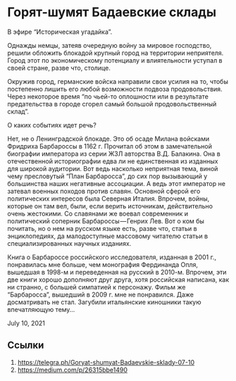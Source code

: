 # Горят-шумят Бадаевские склады

В эфире “Историческая угадайка”.

Однажды немцы, затеяв очередную войну за мировое господство, решили
обложить блокадой крупный город на территории неприятеля. Город этот по
экономическому потенциалу и влиятельности уступал в своей стране, разве
что, столице.

Окружив город, германские войска направили свои усилия на то, чтобы
постепенно лишить его любой возможности подвоза продовольствия. Через
некоторое время “по чьей-то оплошности или в результате предательства в
городе сгорел самый большой продовольственный склад”.

О каких событиях идет речь?

Нет, не о Ленинградской блокаде. Это об осаде Милана войсками Фридриха
Барбароссы в 1162 г. Прочитал об этом в замечательной биографии
императора из серии ЖЗЛ авторства В.Д. Балакина. Она в отечественной
историографии едва ли не единственная из изданных для широкой
аудитории. Вот ведь насколько неприятная тема, виной чему пресловутый
“План Барбаросса”, до сих пор вызывающий у большинства наших негативные
ассоциации. А ведь этот император не затевал военных походов против славян. Основной
сферой его политических интересов была Северная Италия. Впрочем, войны,
которые он там вел, были, если верить источникам, действительно очень
жестокими. Со славянами же воевал современник и политический соперник
Барбароссы — Генрих Лев. Вот о ком бы почитать, но о нем на русском
языке есть, разве что, статьи в энциклопедиях, да малодоступные
массовому читателю статьи в специализированных научных изданиях.

Книга о Барбароссе российского исследователя, изданная в 2001 г.,
понравилась мне больше, чем монография Фердинанда Опля, вышедшая в
1998-м и переведенная на русский в 2010-м. Впрочем, эти две книги
хорошо дополняют друг друга, хотя российская написана, как ни странно,
с большей симпатией к персонажу. Фильм же “Барбаросса”, вышедший в 2009
г. мне не понравился. Даже досматривать не стал. Загубили итальянские
киношники такую впечатляющую тему…

<time>July 10, 2021</time>

## Ссылки

1. https://telegra.ph/Goryat-shumyat-Badaevskie-sklady-07-10
3. https://medium.com/p/26315bbe1490
